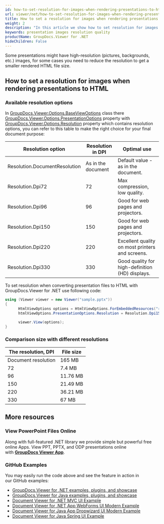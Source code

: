 ```yaml
---
id: how-to-set-resolution-for-images-when-rendering-presentations-to-html
url: viewer/net/how-to-set-resolution-for-images-when-rendering-presentations-to-html
title: How to set a resolution for images when rendering presentations to HTML
weight: 2
description: "In this article we show how to set resolution for images inside presentation when rendering to HTML."
keywords: presentation images resolution quality
productName: GroupDocs.Viewer for .NET
hideChildren: False
---
```

Some presentations might have high-resolution (pictures, backgrounds, etc.) images, for some cases you need to reduce the resolution to get a smaller rendered HTML file size.

## How to set a resolution for images when rendering presentations to HTML

### Available resolution options

In [GroupDocs.Viewer.Options.BaseViewOptions](<https://apireference.groupdocs.com/viewer/net/groupdocs.viewer.options/baseviewoptions>) class there [GroupDocs.Viewer.Options.PresentationOptions](<https://apireference.groupdocs.com/viewer/net/groupdocs.viewer.options/presentationoptions>) property with [GroupDocs.Viewer.Options.Resolution](<https://apireference.groupdocs.com/viewer/net/groupdocs.viewer.options/resolution>) property which contains resolution options, you can refer to this table to make the right choice for your final document purpose:

|Resolution option|Resolution in DPI| Optimal use |
| --- | --- | --- |
|Resolution.DocumentResolution|As in the document| Default value - as in the document.|
|Resolution.Dpi72|72|Max compression, low quality.|
|Resolution.Dpi96|96|Good for web pages and projectors.|
|Resolution.Dpi150|150|Good for web pages and projectors.|
|Resolution.Dpi220|220|Excellent quality on most printers and screens.|
|Resolution.Dpi330|330|Good quality for high-definition (HD) displays.|

To set resolution when converting presentation files to HTML with GroupDocs.Viewer for .NET use following code:

```csharp
using (Viewer viewer = new Viewer("sample.pptx"))
{
      HtmlViewOptions options = HtmlViewOptions.ForEmbeddedResources("result_{0}.html");
      htmlViewOptions.PresentationOptions.Resolution = Resolution.Dpi150;

      viewer.View(options);
}
```

### Comparison size with different resolutions

|The resolution, DPI| File size|
| --- | --- |
|Document resolution|165 MB|
|72|7.4 MB|
|96|11.76 MB|
|150|21.49 MB|
|220|36.21 MB|
|330|67 MB|

## More resources

### View PowerPoint Files Online

Along with full-featured .NET library we provide simple but powerful free online Apps.
View PPT, PPTX, and ODP presentations online with **[GroupDocs Viewer App](https://products.groupdocs.app/viewer/powerpoint)**.

### GitHub Examples

You may easily run the code above and see the feature in action in our GitHub examples:

* [GroupDocs.Viewer for .NET examples, plugins, and showcase](https://github.com/groupdocs-viewer/GroupDocs.Viewer-for-.NET)
* [GroupDocs.Viewer for Java examples, plugins, and showcase](https://github.com/groupdocs-viewer/GroupDocs.Viewer-for-Java)
* [Document Viewer for .NET MVC UI Example](https://github.com/groupdocs-viewer/GroupDocs.Viewer-for-.NET-MVC)
* [Document Viewer for .NET App WebForms UI Modern Example](https://github.com/groupdocs-viewer/GroupDocs.Viewer-for-.NET-WebForms)
* [Document Viewer for Java App Dropwizard UI Modern Example](https://github.com/groupdocs-viewer/GroupDocs.Viewer-for-Java-Dropwizard)
* [Document Viewer for Java Spring UI Example](https://github.com/groupdocs-viewer/GroupDocs.Viewer-for-Java-Spring)